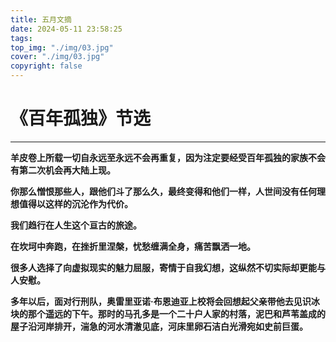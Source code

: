 ```yaml
---
title: 五月文摘
date: 2024-05-11 23:58:25
tags: 
top_img: "./img/03.jpg"
cover: "./img/03.jpg"
copyright: false
---
```

# 《百年孤独》节选
---

**羊皮卷上所载一切自永远至永远不会再重复，因为注定要经受百年孤独的家族不会有第二次机会再大陆上现。**

**你那么憎恨那些人，跟他们斗了那么久，最终变得和他们一样，人世间没有任何理想值得以这样的沉沦作为代价。**

**我们趋行在人生这个亘古的旅途。**

**在坎坷中奔跑，在挫折里涅槃，忧愁缠满全身，痛苦飘洒一地。**

**很多人选择了向虚拟现实的魅力屈服，寄情于自我幻想，这纵然不切实际却更能与人安慰。**

**多年以后，面对行刑队，奥雷里亚诺·布恩迪亚上校将会回想起父亲带他去见识冰块的那个遥远的下午。那时的马孔多是一个二十户人家的村落，泥巴和芦苇盖成的屋子沿河岸排开，湍急的河水清澈见底，河床里卵石洁白光滑宛如史前巨蛋。**